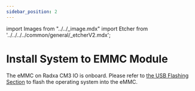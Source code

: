 ```yaml
---
sidebar_position: 2
---
```


import Images from "../../\_image.mdx"
import Etcher from '../../../../common/general/\_etcherV2.mdx';

# Install System to EMMC Module

The eMMC on Radxa CM3 IO is onboard. Please refer to [the USB Flashing Section](../../low-level-dev/maskrom/) to flash the operating system into the eMMC.
